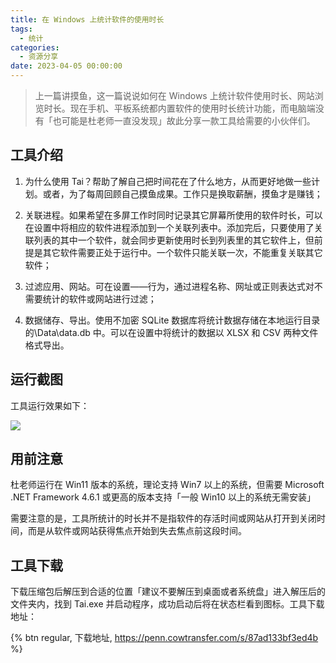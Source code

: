```yaml
---
title: 在 Windows 上统计软件的使用时长
tags:
  - 统计
categories:
  - 资源分享
date: 2023-04-05 00:00:00
---
```


> 上一篇讲摸鱼，这一篇说说如何在 Windows 上统计软件使用时长、网站浏览时长。现在手机、平板系统都内置软件的使用时长统计功能，而电脑端没有「也可能是杜老师一直没发现」故此分享一款工具给需要的小伙伴们。

<!-- more -->

## 工具介绍

1. 为什么使用 Tai？帮助了解自己把时间花在了什么地方，从而更好地做一些计划。或者，为了每周回顾自己摸鱼成果。工作只是换取薪酬，摸鱼才是赚钱；

2. 关联进程。如果希望在多屏工作时同时记录其它屏幕所使用的软件时长，可以在设置中将相应的软件进程添加到一个关联列表中。添加完后，只要使用了关联列表的其中一个软件，就会同步更新使用时长到列表里的其它软件上，但前提是其它软件需要正处于运行中。一个软件只能关联一次，不能重复关联其它软件；

3. 过滤应用、网站。可在设置——行为，通过进程名称、网址或正则表达式对不需要统计的软件或网站进行过滤；

4. 数据储存、导出。使用不加密 SQLite 数据库将统计数据存储在本地运行目录的\Data\data.db 中。可以在设置中将统计的数据以 XLSX 和 CSV 两种文件格式导出。

## 运行截图

工具运行效果如下：

![](https://cdn.dusays.com/2023/04/572-1.jpg)

## 用前注意

杜老师运行在 Win11 版本的系统，理论支持 Win7 以上的系统，但需要 Microsoft .NET Framework 4.6.1 或更高的版本支持「一般 Win10 以上的系统无需安装」

需要注意的是，工具所统计的时长并不是指软件的存活时间或网站从打开到关闭时间，而是从软件或网站获得焦点开始到失去焦点前这段时间。

## 工具下载

下载压缩包后解压到合适的位置「建议不要解压到桌面或者系统盘」进入解压后的文件夹内，找到 Tai.exe 并启动程序，成功启动后将在状态栏看到图标。工具下载地址：

{% btn regular, 下载地址, https://penn.cowtransfer.com/s/87ad133bf3ed4b %}